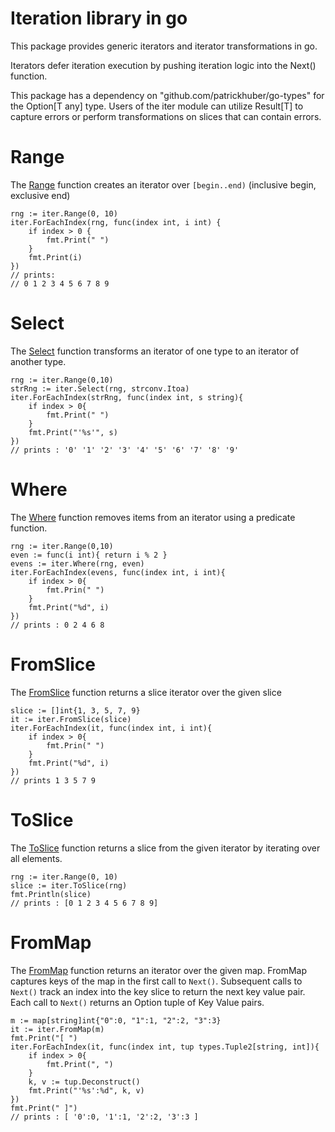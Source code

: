 # Iteration library in go

This package provides generic iterators and iterator transformations in go.

Iterators defer iteration execution by pushing iteration logic into the Next() function.

This package has a dependency on "github.com/patrickhuber/go-types" for the Option[T any] type. Users of the iter module can utilize Result[T] to capture errors or perform transformations on slices that can contain errors. 

# Range

The [Range](range.go) function creates an iterator over `[begin..end)` (inclusive begin, exclusive end)

```golang
rng := iter.Range(0, 10)
iter.ForEachIndex(rng, func(index int, i int) {
    if index > 0 {
        fmt.Print(" ")
    }
    fmt.Print(i)
})
// prints:
// 0 1 2 3 4 5 6 7 8 9
```

# Select

The [Select](select.go) function transforms an iterator of one type to an iterator of another type. 

```golang
rng := iter.Range(0,10)
strRng := iter.Select(rng, strconv.Itoa)
iter.ForEachIndex(strRng, func(index int, s string){
    if index > 0{
        fmt.Print(" ")
    }
    fmt.Print("'%s'", s)
})
// prints : '0' '1' '2' '3' '4' '5' '6' '7' '8' '9'
```

# Where

The [Where](where.go) function removes items from an iterator using a predicate function.

```golang
rng := iter.Range(0,10)
even := func(i int){ return i % 2 }
evens := iter.Where(rng, even)
iter.ForEachIndex(evens, func(index int, i int){
    if index > 0{
        fmt.Prin(" ")
    }
    fmt.Print("%d", i)
})
// prints : 0 2 4 6 8
```

# FromSlice

The [FromSlice](slice.go) function returns a slice iterator over the given slice

```golang
slice := []int{1, 3, 5, 7, 9}
it := iter.FromSlice(slice)
iter.ForEachIndex(it, func(index int, i int){
    if index > 0{
        fmt.Prin(" ")
    }
    fmt.Print("%d", i)
})
// prints 1 3 5 7 9
```

# ToSlice

The [ToSlice](slice.go) function returns a slice from the given iterator by iterating over all elements.

```golang
rng := iter.Range(0, 10)
slice := iter.ToSlice(rng)
fmt.Println(slice)
// prints : [0 1 2 3 4 5 6 7 8 9]
```

# FromMap

The [FromMap](map.go) function returns an iterator over the given map. FromMap captures keys of the map in the first call to `Next()`. Subsequent calls to `Next()` track an index into the key slice to return the next key value pair. Each call to `Next()` returns an Option tuple of Key Value pairs.

```golang
m := map[string]int{"0":0, "1":1, "2":2, "3":3}
it := iter.FromMap(m)
fmt.Print("[ ")
iter.ForEachIndex(it, func(index int, tup types.Tuple2[string, int]){
    if index > 0{
        fmt.Print(", ")
    }    
    k, v := tup.Deconstruct()
    fmt.Print("'%s':%d", k, v)
})
fmt.Print(" ]")
// prints : [ '0':0, '1':1, '2':2, '3':3 ]
```
